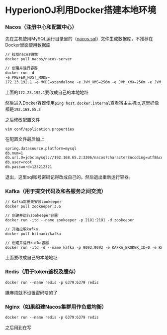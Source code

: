 # HyperionOJ利用Docker搭建本地环境



### Nacos（注册中心和配置中心）

先在主机使用MySQL运行目录里的（[nacos.sql](./nacos.sql)）文件生成数据库，不推荐在Docker里面使用数据库

```dockerfile
// 拉取nacos镜像
docker pull nacos/nacos-server

// 创建并运行容器
docker run -d 
-e PREFER_HOST_MODE=
172.23.192.1 -e MODE=standalone -e JVM_XMS=256m -e JVM_XMX=256m -e JVM_XMN=128m -p 8848:8848 --name nacos --restart=always nacos/nacos-server
```

上面的`172.23.192.1`要改成自己的本地地址

然后进入Docker容器使用`ping host.docker.internal`查看宿主主机ip,这里好像都是`192.168.65.2`

之后修改配置文件

`vim conf/application.properties`

在配置文件最后加上

```dockerfile
spring.datasource.platform=mysql
db.num=1
db.url.0=jdbc:mysql://192.168.65.2:3306/nacos?characterEncoding=utf8&connectTimeout=1000&socketTimeout=3000&autoReconnect=true&serverTimezone=GMT%2B8
db.user=root
db.password=123212321
```

退出，这里sql账号密码记得改成自己的。然后退出重新运行容器。



### Kafka（用于提交代码及和各服务之间交流）

```dockerfile
// Kafka需要先安装zookeeper
docker pull zookeeper:3.6

// 创建并运行zookeeper容器
docker run -itd --name zookeeper -p 2181:2181 -d zookeeper

// 开始拉取kafka
docker pull bitnami/kafka

// 创建并运行kafka容器
docker run -itd -d --name kafka -p 9092:9092 -e KAFKA_BROKER_ID=0 -e KAFKA_ZOOKEEPER_CONNECT=192.168.43.124:2181 -e KAFKA_ADVERTISED_LISTENERS=PLAINTEXT://192.168.43.124:9092 -e KAFKA_LISTENERS=PLAINTEXT://0.0.0.0:9092 -e ALLOW_PLAINTEXT_LISTENER=yes -t bitnami/kafka
```

上面要改成自己的本地地址



### Redis（用于token鉴权及缓存）

```dockerfile
docker run --name redis -p 6379:6379 redis
```

嫌麻烦就不设置密码啥的了



### Nginx（如果组建Nacos集群用作负载均衡）

```dockerfile
docker run --name redis -p 6379:6379 redis
```

之后用到在写